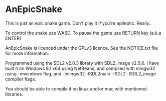 AnEpicSnake
===========

This is just an epic snake game. Don't play it if you're epileptic. Really..

To control the snake use WASD.
To pause the game use RETURN key (a.k.a ENTER)

AnEpicSnake is licenced under the GPLv3 licence.
See the NOTICE.txt file for more information.


Programmed using the SDL2 v2.0.3 library with SDL2_image v2.0.0. 
I have built it on Windows 8.1 x64 using NetBeans, and compiled with mingw32
using -mwindows flag, and -lmingw32 -lSDL2main -lSDL2 -lSDL2_image compiler flags.

You should be able to compile it on linux and/or mac with mentioned libraries.